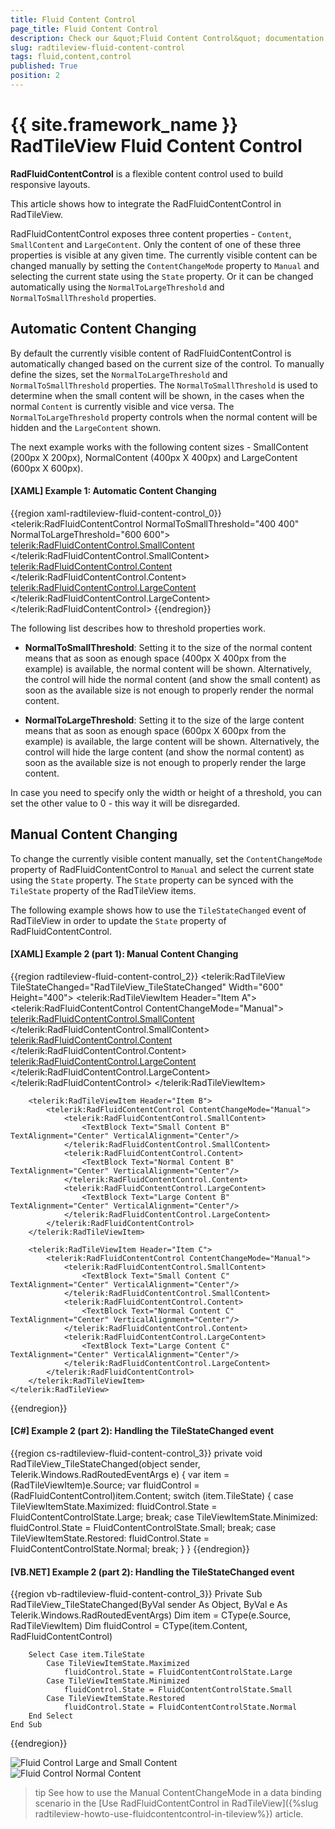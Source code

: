 ```yaml
---
title: Fluid Content Control
page_title: Fluid Content Control
description: Check our &quot;Fluid Content Control&quot; documentation article for the RadTileView {{ site.framework_name }} control.
slug: radtileview-fluid-content-control
tags: fluid,content,control
published: True
position: 2
---
```


# {{ site.framework_name }} RadTileView Fluid Content Control

__RadFluidContentControl__ is a flexible content control used to build responsive layouts. 

This article shows how to integrate the RadFluidContentControl in RadTileView.

RadFluidContentControl exposes three content properties - `Content`, `SmallContent` and `LargeContent`. Only the content of one of these three properties is visible at any given time. The currently visible content can be changed manually by setting the `ContentChangeMode` property to `Manual` and selecting the current state using the `State` property. Or it can be changed automatically using the `NormalToLargeThreshold` and `NormalToSmallThreshold` properties. 

## Automatic Content Changing

By default the currently visible content of RadFluidContentControl is automatically changed based on the current size of the control. To manually define the sizes, set the `NormalToLargeThreshold` and `NormalToSmallThreshold` properties. The `NormalToSmallThreshold` is used to determine when the small content will be shown, in the cases when the normal `Content` is currently visible and vice versa. The `NormalToLargeThreshold` property controls when the normal content will be hidden and the `LargeContent` shown.

The next example works with the following content sizes - SmallContent (200px X 200px), NormalContent (400px X 400px) and LargeContent (600px X 600px).

#### __[XAML] Example 1: Automatic Content Changing__  
{{region xaml-radtileview-fluid-content-control_0}}
	<telerik:RadFluidContentControl NormalToSmallThreshold="400 400" NormalToLargeThreshold="600 600">
		<telerik:RadFluidContentControl.SmallContent>
			<Border Background="LightBlue" Width="200" Height="200">
				<TextBlock Text="Small Content" />
			</Border>
		</telerik:RadFluidContentControl.SmallContent>
		<telerik:RadFluidContentControl.Content>
			<Border Background="LightGreen" Width="400" Height="400">
				<TextBlock Text="Normal Content" />
			</Border>
		</telerik:RadFluidContentControl.Content>
		<telerik:RadFluidContentControl.LargeContent>
			<Border Background="LightYellow" Width="600" Height="600">
				<TextBlock Text="Large Content" />
			</Border>
		</telerik:RadFluidContentControl.LargeContent>
	</telerik:RadFluidContentControl>
{{endregion}}

The following list describes how to threshold properties work.

* __NormalToSmallThreshold__: Setting it to the size of the normal content means that as soon as enough space (400px X 400px from the example) is available, the normal content will be shown. Alternatively, the control will hide the normal content (and show the small content) as soon as the available size is not enough to properly render the normal content.                        

* __NormalToLargeThreshold__: Setting it to the size of the large content means that as soon as enough space (600px X 600px from the example) is available, the large content will be shown. Alternatively, the control will hide the large content (and show the normal content) as soon as the available size is not enough to properly render the large content.

In case you need to specify only the width or height of a threshold, you can set the other value to 0 - this way it will be disregarded.

## Manual Content Changing

To change the currently visible content manually, set the `ContentChangeMode` property of RadFluidContentControl to `Manual` and select the current state using the `State` property. The `State` property can be synced with the `TileState` property of the RadTileView items.

The following example shows how to use the `TileStateChanged` event of RadTileView in order to  update the `State` property of RadFluidContentControl.

#### __[XAML] Example 2 (part 1): Manual Content Changing__
{{region radtileview-fluid-content-control_2}}
	<telerik:RadTileView TileStateChanged="RadTileView_TileStateChanged" Width="600" Height="400">
		<telerik:RadTileViewItem Header="Item A">
			<telerik:RadFluidContentControl ContentChangeMode="Manual">
				<telerik:RadFluidContentControl.SmallContent>
					<TextBlock Text="Small Content A" TextAlignment="Center" VerticalAlignment="Center"/>
				</telerik:RadFluidContentControl.SmallContent>
				<telerik:RadFluidContentControl.Content>
					<TextBlock Text="Normal Content A" TextAlignment="Center" VerticalAlignment="Center"/>
				</telerik:RadFluidContentControl.Content>
				<telerik:RadFluidContentControl.LargeContent>
					<TextBlock Text="Large Content A" TextAlignment="Center" VerticalAlignment="Center"/>
				</telerik:RadFluidContentControl.LargeContent>
			</telerik:RadFluidContentControl>
		</telerik:RadTileViewItem>

		<telerik:RadTileViewItem Header="Item B">
			<telerik:RadFluidContentControl ContentChangeMode="Manual">
				<telerik:RadFluidContentControl.SmallContent>
					<TextBlock Text="Small Content B" TextAlignment="Center" VerticalAlignment="Center"/>
				</telerik:RadFluidContentControl.SmallContent>
				<telerik:RadFluidContentControl.Content>
					<TextBlock Text="Normal Content B" TextAlignment="Center" VerticalAlignment="Center"/>
				</telerik:RadFluidContentControl.Content>
				<telerik:RadFluidContentControl.LargeContent>
					<TextBlock Text="Large Content B" TextAlignment="Center" VerticalAlignment="Center"/>
				</telerik:RadFluidContentControl.LargeContent>
			</telerik:RadFluidContentControl>
		</telerik:RadTileViewItem>

		<telerik:RadTileViewItem Header="Item C">
			<telerik:RadFluidContentControl ContentChangeMode="Manual">
				<telerik:RadFluidContentControl.SmallContent>
					<TextBlock Text="Small Content C" TextAlignment="Center" VerticalAlignment="Center"/>
				</telerik:RadFluidContentControl.SmallContent>
				<telerik:RadFluidContentControl.Content>
					<TextBlock Text="Normal Content C" TextAlignment="Center" VerticalAlignment="Center"/>
				</telerik:RadFluidContentControl.Content>
				<telerik:RadFluidContentControl.LargeContent>
					<TextBlock Text="Large Content C" TextAlignment="Center" VerticalAlignment="Center"/>
				</telerik:RadFluidContentControl.LargeContent>
			</telerik:RadFluidContentControl>
		</telerik:RadTileViewItem>
	</telerik:RadTileView>
{{endregion}}

#### __[C#] Example 2 (part 2): Handling the TileStateChanged event__  
{{region cs-radtileview-fluid-content-control_3}}
	private void RadTileView_TileStateChanged(object sender, Telerik.Windows.RadRoutedEventArgs e)
	{
		var item = (RadTileViewItem)e.Source;
		var fluidControl = (RadFluidContentControl)item.Content;
		switch (item.TileState)
		{
			case TileViewItemState.Maximized:
				fluidControl.State = FluidContentControlState.Large;
				break;
			case TileViewItemState.Minimized:
				fluidControl.State = FluidContentControlState.Small;
				break;
			case TileViewItemState.Restored:
				fluidControl.State = FluidContentControlState.Normal;
				break;
		}
	}
{{endregion}}

#### __[VB.NET] Example 2 (part 2): Handling the TileStateChanged event__  
{{region vb-radtileview-fluid-content-control_3}}
	Private Sub RadTileView_TileStateChanged(ByVal sender As Object, ByVal e As Telerik.Windows.RadRoutedEventArgs)
		Dim item = CType(e.Source, RadTileViewItem)
		Dim fluidControl = CType(item.Content, RadFluidContentControl)

		Select Case item.TileState
			Case TileViewItemState.Maximized
				fluidControl.State = FluidContentControlState.Large
			Case TileViewItemState.Minimized
				fluidControl.State = FluidContentControlState.Small
			Case TileViewItemState.Restored
				fluidControl.State = FluidContentControlState.Normal
		End Select
	End Sub
{{endregion}}

![Fluid Control Large and Small Content](images/radtileview-fluid-content-control-0.png)  
![Fluid Control Normal Content](images/radtileview-fluid-content-control-1.png)

>tip See how to use the Manual ContentChangeMode in a data binding scenario in the [Use RadFluidContentControl in RadTileView]({%slug radtileview-howto-use-fluidcontentcontrol-in-tileview%}) article.
